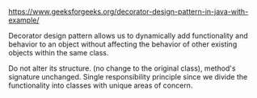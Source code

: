 https://www.geeksforgeeks.org/decorator-design-pattern-in-java-with-example/


Decorator design pattern allows us to dynamically add functionality and behavior to an object 
without affecting the behavior of other existing objects within the same class.

Do not alter its structure. (no change to the original class), method's signature unchanged.
Single responsibility principle since we divide the functionality into classes with unique areas of concern.